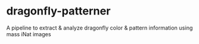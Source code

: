 # dragonfly-patterner
 A pipeline to extract & analyze dragonfly color & pattern information using mass iNat images
